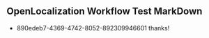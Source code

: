## OpenLocalization Workflow Test MarkDown
* 890edeb7-4369-4742-8052-892309946601 
thanks!<!--HONumber=Mar16_HO4-->
